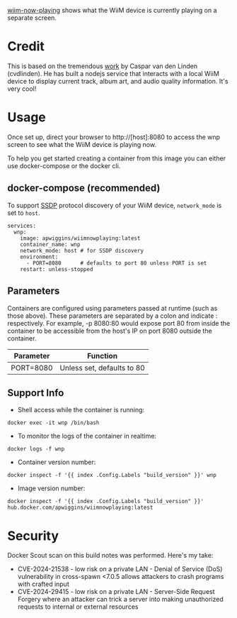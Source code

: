 [wiim-now-playing](https://github.com/cvdlinden/wiim-now-playing) shows what the WiiM device is currently playing on a separate screen.

# Credit
This is based on the tremendous [work](https://github.com/cvdlinden/wiim-now-playing) by Caspar van den Linden (cvdlinden).  He has built a nodejs service that interacts with a local WiiM device to display current track, album art, and audio quality information.  It's very cool!

# Usage

Once set up, direct your browser to http://[host]:8080 to access the wnp screen to see what the WiiM device is playing now.

To help you get started creating a container from this image you can either use docker-compose or the docker cli.

## docker-compose (recommended)
To support [SSDP](https://en.wikipedia.org/wiki/Simple_Service_Discovery_Protocol) protocol discovery of your WiiM device, `network_mode` is set to `host`.

```
services:
  wnp:
    image: apwiggins/wiimnowplaying:latest
    container_name: wnp
    network_mode: host # for SSDP discovery
    environment:
      - PORT=8080      # defaults to port 80 unless PORT is set
    restart: unless-stopped
```

## Parameters

Containers are configured using parameters passed at runtime (such as those above). These parameters are separated by a colon and indicate <external>:<internal> respectively. For example, -p 8080:80 would expose port 80 from inside the container to be accessible from the host's IP on port 8080 outside the container.

| Parameter   | Function            |
|-------------|---------------------|
| PORT=8080   | Unless set, defaults to 80 |

## Support Info

- Shell access while the container is running:


```docker exec -it wnp /bin/bash```


- To monitor the logs of the container in realtime:

```docker logs -f wnp```

- Container version number:

```docker inspect -f '{{ index .Config.Labels "build_version" }}' wnp```

- Image version number:

```docker inspect -f '{{ index .Config.Labels "build_version" }}' hub.docker.com/apwiggins/wiimnowplaying:latest```

# Security

Docker Scout scan on this build notes was performed.  Here's my take:

- CVE-2024-21538 - low risk on a private LAN - Denial of Service (DoS) vulnerability in cross-spawn <7.0.5 allows attackers to crash programs with crafted input
- CVE-2024-29415⁠ - low risk on a private LAN - Server-Side Request Forgery where an attacker can trick a server into making unauthorized requests to internal or external resources
